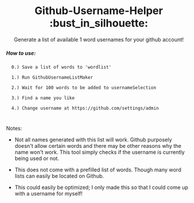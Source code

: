 
<h1 align="center">Github-Username-Helper :bust_in_silhouette:</h1>

<p align="center">Generate a list of available 1 word usernames for your github account!</p>


#####  How to use:

      0.) Save a list of words to 'wordlist'

      1.) Run GithubUsernameListMaker

      2.) Wait for 100 words to be added to usernameSelection

      3.) Find a name you like

      4.) Change username at https://github.com/settings/admin

#

Notes: 

- Not all names generated with this list will work. Github purposely doesn't allow certain words and there may be other reasons why the name won't work. This tool simply checks if the username is currently being used or not.

- This does not come with a prefilled list of words. Though many word lists can easily be located on Github.

- This could easily be optimized; I only made this so that I could come up with a username for myself!


